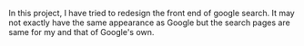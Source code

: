 In this project, I have tried to redesign the front end of google search. It may not exactly have the same appearance as Google but the search pages are same for my and that of Google's own.
